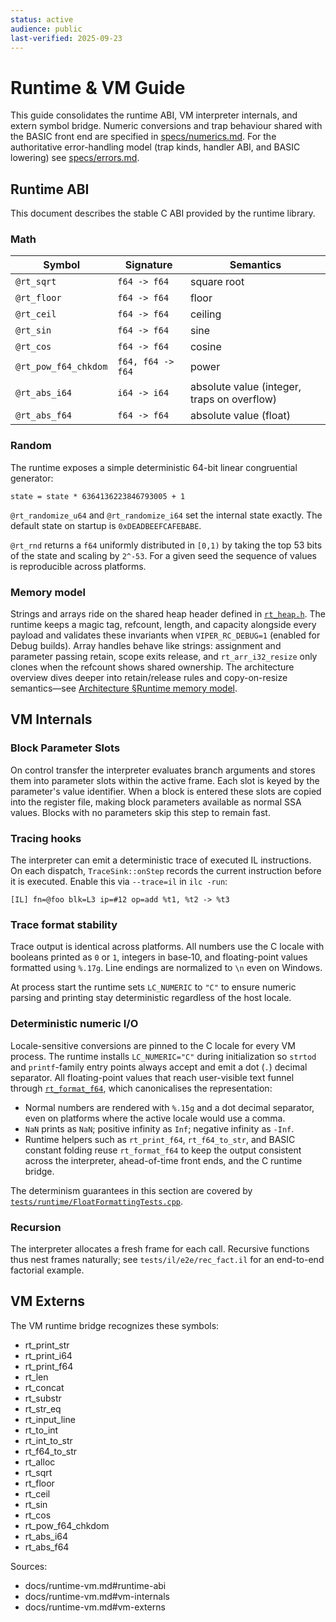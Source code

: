 ```yaml
---
status: active
audience: public
last-verified: 2025-09-23
---
```


# Runtime & VM Guide

This guide consolidates the runtime ABI, VM interpreter internals, and extern symbol bridge. Numeric conversions and trap
behaviour shared with the BASIC front end are specified in [specs/numerics.md](specs/numerics.md).
For the authoritative error-handling model (trap kinds, handler ABI, and BASIC lowering) see
[specs/errors.md](specs/errors.md).

<a id="runtime-abi"></a>
## Runtime ABI

This document describes the stable C ABI provided by the runtime library.

### Math

| Symbol | Signature | Semantics |
|--------|-----------|-----------|
| `@rt_sqrt` | `f64 -> f64` | square root |
| `@rt_floor` | `f64 -> f64` | floor |
| `@rt_ceil` | `f64 -> f64` | ceiling |
| `@rt_sin` | `f64 -> f64` | sine |
| `@rt_cos` | `f64 -> f64` | cosine |
| `@rt_pow_f64_chkdom` | `f64, f64 -> f64` | power |
| `@rt_abs_i64` | `i64 -> i64` | absolute value (integer, traps on overflow) |
| `@rt_abs_f64` | `f64 -> f64` | absolute value (float) |

### Random

The runtime exposes a simple deterministic 64-bit linear congruential generator:

```
state = state * 6364136223846793005 + 1
```

`@rt_randomize_u64` and `@rt_randomize_i64` set the internal state exactly. The
default state on startup is `0xDEADBEEFCAFEBABE`.

`@rt_rnd` returns a `f64` uniformly distributed in `[0,1)` by taking the top
53 bits of the state and scaling by `2^-53`. For a given seed the sequence of
values is reproducible across platforms.

### Memory model

Strings and arrays ride on the shared heap header defined in [`rt_heap.h`](../src/runtime/rt_heap.h). The runtime keeps a magic tag, refcount, length, and capacity alongside every payload and validates these invariants when `VIPER_RC_DEBUG=1` (enabled for Debug builds). Array handles behave like strings: assignment and parameter passing retain, scope exits release, and `rt_arr_i32_resize` only clones when the refcount shows shared ownership. The architecture overview dives deeper into retain/release rules and copy-on-resize semantics—see [Architecture §Runtime memory model](architecture.md#runtime-memory-model).

<a id="vm-internals"></a>
## VM Internals

### Block Parameter Slots

On control transfer the interpreter evaluates branch arguments and stores them
into parameter slots within the active frame. Each slot is keyed by the
parameter's value identifier. When a block is entered these slots are copied
into the register file, making block parameters available as normal SSA values.
Blocks with no parameters skip this step to remain fast.

### Tracing hooks

The interpreter can emit a deterministic trace of executed IL instructions. On
each dispatch, `TraceSink::onStep` records the current instruction before it is
executed. Enable this via `--trace=il` in `ilc -run`:

```
[IL] fn=@foo blk=L3 ip=#12 op=add %t1, %t2 -> %t3
```

### Trace format stability

Trace output is identical across platforms. All numbers use the C locale with
booleans printed as `0` or `1`, integers in base‑10, and floating-point values
formatted using `%.17g`. Line endings are normalized to `\n` even on Windows.

At process start the runtime sets `LC_NUMERIC` to `"C"` to ensure numeric
parsing and printing stay deterministic regardless of the host locale.

### Deterministic numeric I/O

Locale-sensitive conversions are pinned to the C locale for every VM process.
The runtime installs `LC_NUMERIC="C"` during initialization so `strtod` and
`printf`-family entry points always accept and emit a dot (`.`) decimal
separator. All floating-point values that reach user-visible text funnel
through [`rt_format_f64`](../src/runtime/rt_format.c), which canonicalises the
representation:

- Normal numbers are rendered with `%.15g` and a dot decimal separator, even on
  platforms where the active locale would use a comma.
- `NaN` prints as `NaN`; positive infinity as `Inf`; negative infinity as `-Inf`.
- Runtime helpers such as `rt_print_f64`, `rt_f64_to_str`, and BASIC constant
  folding reuse `rt_format_f64` to keep the output consistent across the
  interpreter, ahead-of-time front ends, and the C runtime bridge.

The determinism guarantees in this section are covered by
[`tests/runtime/FloatFormattingTests.cpp`](../tests/runtime/FloatFormattingTests.cpp).

### Recursion

The interpreter allocates a fresh frame for each call. Recursive functions thus
nest frames naturally; see `tests/il/e2e/rec_fact.il` for an end-to-end factorial
example.

<a id="vm-externs"></a>
## VM Externs

The VM runtime bridge recognizes these symbols:

- rt_print_str
- rt_print_i64
- rt_print_f64
- rt_len
- rt_concat
- rt_substr
- rt_str_eq
- rt_input_line
- rt_to_int
- rt_int_to_str
- rt_f64_to_str
- rt_alloc
- rt_sqrt
- rt_floor
- rt_ceil
- rt_sin
- rt_cos
- rt_pow_f64_chkdom
- rt_abs_i64
- rt_abs_f64

Sources:
- docs/runtime-vm.md#runtime-abi
- docs/runtime-vm.md#vm-internals
- docs/runtime-vm.md#vm-externs
